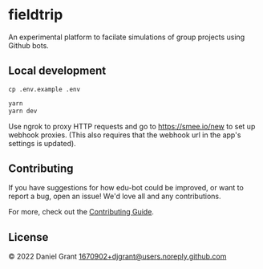 # fieldtrip

An experimental platform to facilate simulations of group projects using Github bots.

## Local development

```
cp .env.example .env
```

```sh
yarn
yarn dev
```

Use ngrok to proxy HTTP requests and go to https://smee.io/new to set up webhook proxies. (This also requires that the webhook url in the app's settings is updated).

## Contributing

If you have suggestions for how edu-bot could be improved, or want to report a bug, open an issue! We'd love all and any contributions.

For more, check out the [Contributing Guide](CONTRIBUTING.md).

## License

© 2022 Daniel Grant <1670902+djgrant@users.noreply.github.com>
